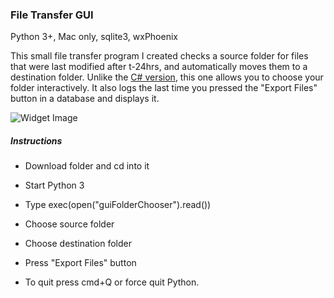 ### File Transfer GUI
Python 3+, Mac only, sqlite3, wxPhoenix

This small file transfer program I created checks a source folder for files that were last modified after t-24hrs, and automatically moves them to a destination folder. Unlike the [C# version](#), this one allows you to choose your folder interactively. It also logs the last time you pressed the "Export Files" button in a database and displays it.

![Widget Image](/screenshot.png?raw=true "File Transfer GUI screenshot")

##### Instructions

* Download folder and cd into it
* Start Python 3
* Type exec(open("guiFolderChooser").read())

* Choose source folder
* Choose destination folder
* Press "Export Files" button

* To quit press cmd+Q or force quit Python.
